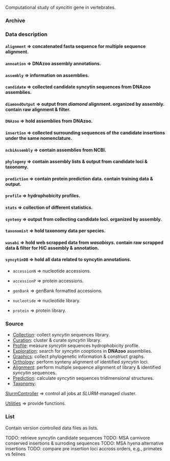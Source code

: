 Computational study of _syncitin_ gene in vertebrates.

### Archive

### Data description

#### `alignment` => concatenated fasta sequence for multiple sequence alignment.

#### `annoation` => **DNAzoo** assembly annotations.

#### `assembly` => information on assemblies.

#### `candidate` => collected candidate syncytin sequences from **DNAzoo** assemblies.

#### `diamondOutput` => output from _diamond_ alignment. organized by assembly. contain raw alignment & filter.

#### `DNAzoo` => hold assemblies from **DNAzoo**.

#### `insertion` => collected surrounding sequences of the candidate insertions under the same nomenclature.

#### `ncbiAssembly` => contain assemblies from NCBI.

#### `phylogeny` => contain assembly lists & output from candidate loci & taxonomy.

#### `prediction` => contain protein prediction data. contain training data & output.

#### `profile` => hydrophobicity profiles.

#### `stats` => collection of different statistics.

#### `synteny` => output from collecting candidate loci. organized by assembly.

#### `taxonomist` => hold taxonomy data per species.

#### `wasabi` => hold web scrapped data from _wasabisys_. contain raw scrapped data & filter for HiC assembly & annotation.

#### `syncytinDB` => hold all data related to syncytin annotations.

- `accessionN` => nucleotide accessions.

- `accessionP` => protein accessions.

- `genBank` => genBank formatted accessions.

- `nucleotide` => nucleotide library.

- `protein` => protein library.

### Source

- [Collection](src/Collection/README.md): collect _syncytin_ sequences library.
- [Curation](src/Curation/README.md): cluster & curate _syncytin_ library.
- [Profile](src/Profile/README.md): measure _syncytin_ sequences hydrophobicity profile.
- [Exploration](src/Exploration/README.md): search for _syncytin_ cooptions in **DNAzoo** assemblies.
- [Graphics](src/Graphics/README.md): collect phylogenetic information & construct graphs.
- [Orthology](src/Orthology/README.md): perform synteny alignment of identified _syncytin_ loci.
- [Alignment](src/Alignment/README.md): perform multiple sequence alignment of library & identified _syncytin_ sequences.
- [Prediction](src/Prediction/README.md): calculate _syncytin_ sequences tridimensional structures.
- [Taxonomy](src/Taxonomy/README.md):

[SlurmController](src/SlurmController/README.md) => control all jobs at _SLURM_-managed cluster.

[Utilities](src/Utilities/README.md) => provide functions.

### List

Contain version controlled data files as lists.

TODO: retrieve syncytin candidate sequences
TODO: MSA carnivore conserved insertions & surroding sequences
TODO: MSA hyena alternative insertions
TODO: compare pre insertion loci accross orders, e.g., primates vs felines
